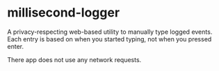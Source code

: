 # millisecond-logger
A privacy-respecting web-based utility to manually type logged events.  Each entry is based on when you started typing, not when you pressed enter.

There app does not use any network requests.
